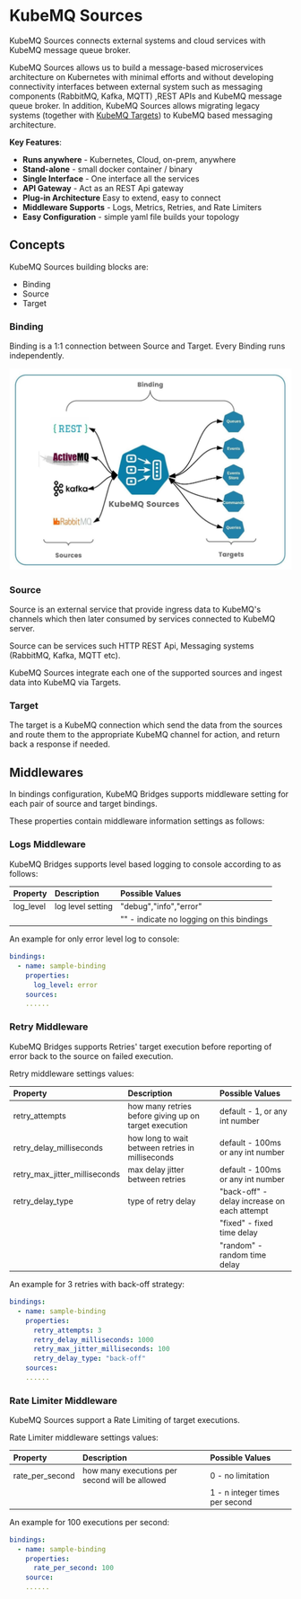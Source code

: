 # KubeMQ Sources

KubeMQ Sources connects external systems and cloud services with KubeMQ message queue broker.

KubeMQ Sources allows us to build a message-based microservices architecture on Kubernetes with minimal efforts and without developing connectivity interfaces between external system such as messaging components \(RabbitMQ, Kafka, MQTT\) ,REST APIs and KubeMQ message queue broker. In addition, KubeMQ Sources allows migrating legacy systems \(together with [KubeMQ Targets](https://github.com/kubemq-hub/kubemq-targets)\) to KubeMQ based messaging architecture.

**Key Features**:

* **Runs anywhere**  - Kubernetes, Cloud, on-prem, anywhere
* **Stand-alone** - small docker container / binary
* **Single Interface** - One interface all the services
* **API Gateway** - Act as an REST Api gateway
* **Plug-in Architecture** Easy to extend, easy to connect
* **Middleware Supports** - Logs, Metrics, Retries, and Rate Limiters
* **Easy Configuration** - simple yaml file builds your topology

## Concepts

KubeMQ Sources building blocks are:

* Binding
* Source
* Target

### Binding

Binding is a 1:1 connection between Source and Target. Every Binding runs independently.

![binding](../../.gitbook/assets/learn-kubemq-sources-binding.jpg)

### Source

Source is an external service that provide ingress data to KubeMQ's channels which then later consumed by services connected to KubeMQ server.

Source can be services such HTTP REST Api, Messaging systems \(RabbitMQ, Kafka, MQTT etc\).

KubeMQ Sources integrate each one of the supported sources and ingest data into KubeMQ via Targets.

### Target

The target is a KubeMQ connection which send the data from the sources and route them to the appropriate KubeMQ channel for action, and return back a response if needed.

## Middlewares

In bindings configuration, KubeMQ Bridges supports middleware setting for each pair of source and target bindings.

These properties contain middleware information settings as follows:

### Logs Middleware

KubeMQ Bridges supports level based logging to console according to as follows:

| Property | Description | Possible Values |
| :--- | :--- | :--- |
| log\_level | log level setting | "debug","info","error" |
|  |  | "" - indicate no logging on this bindings |

An example for only error level log to console:

```yaml
bindings:
  - name: sample-binding 
    properties: 
      log_level: error
    sources:
    ......
```

### Retry Middleware

KubeMQ Bridges supports Retries' target execution before reporting of error back to the source on failed execution.

Retry middleware settings values:

| Property | Description | Possible Values |
| :--- | :--- | :--- |
| retry\_attempts | how many retries before giving up on target execution | default - 1, or any int number |
| retry\_delay\_milliseconds | how long to wait between retries in milliseconds | default - 100ms or any int number |
| retry\_max\_jitter\_milliseconds | max delay jitter between retries | default - 100ms or any int number |
| retry\_delay\_type | type of retry delay | "back-off" - delay increase on each attempt |
|  |  | "fixed" - fixed time delay |
|  |  | "random" - random time delay |

An example for 3 retries with back-off strategy:

```yaml
bindings:
  - name: sample-binding 
    properties: 
      retry_attempts: 3
      retry_delay_milliseconds: 1000
      retry_max_jitter_milliseconds: 100
      retry_delay_type: "back-off"
    sources:
    ......
```

### Rate Limiter Middleware

KubeMQ Sources support a Rate Limiting of target executions.

Rate Limiter middleware settings values:

| Property | Description | Possible Values |
| :--- | :--- | :--- |
| rate\_per\_second | how many executions per second will be allowed | 0 - no limitation |
|  |  | 1 - n integer times per second |

An example for 100 executions per second:

```yaml
bindings:
  - name: sample-binding 
    properties: 
      rate_per_second: 100
    source:
    ......
```

